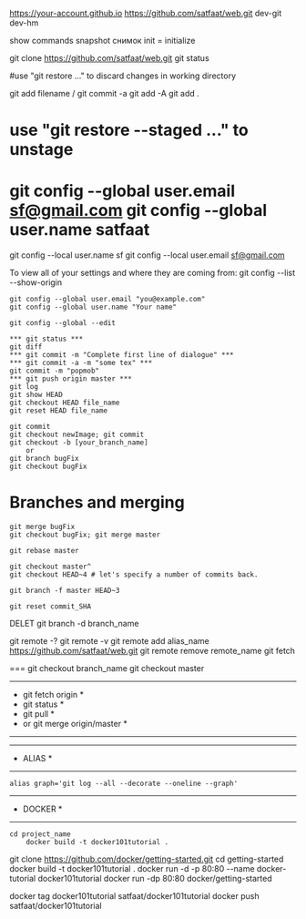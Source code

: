 https://your-account.github.io
https://github.com/satfaat/web.git
dev-git
dev-hm

show commands
snapshot снимок
init = initialize

git clone https://github.com/satfaat/web.git
git status

#use "git restore <file>..." to discard changes in working directory

git add filename / git commit -a
	git add -A
	git add .
# use "git restore --staged <file>..." to unstage

git config --global user.email sf@gmail.com
git config --global user.name satfaat
===
git config --local user.name sf
git config --local user.email sf@gmail.com


To view all of your settings and where they are coming from:
	git config --list --show-origin
	
	git config --global user.email "you@example.com"
	git config --global user.name "Your name"
	
	git config --global --edit
	
	*** git status ***
	git diff
	*** git commit -m "Complete first line of dialogue" ***
	*** git commit -a -m "some tex" ***
	git commit -m "popmob"
	*** git push origin master ***
	git log
	git show HEAD
	git checkout HEAD file_name
	git reset HEAD file_name
	
	git commit
	git checkout newImage; git commit
	git checkout -b [your_branch_name]
		or
	git branch bugFix
	git checkout bugFix
	
# Branches and merging
	git merge bugFix
	git checkout bugFix; git merge master
	
	git rebase master
	
	git checkout master^
	git checkout HEAD~4 # let's specify a number of commits back.
	
	git branch -f master HEAD~3
	
	git reset commit_SHA
	
	
DELET 
	git branch -d branch_name

git remote -?
git remote -v
git remote add alias_name https://github.com/satfaat/web.git
	git remote remove remote_name
git fetch

===
git checkout branch_name
git checkout master
********************************
* git fetch origin             *
* git status                   *
* git pull                     *
* 	or git merge origin/master *
********************************

*********
* ALIAS *
*********
	alias graph='git log --all --decorate --oneline --graph'


**********
* DOCKER *
**********
	cd project_name
		docker build -t docker101tutorial .

git clone https://github.com/docker/getting-started.git
cd getting-started
docker build -t docker101tutorial .
docker run -d -p 80:80 --name docker-tutorial docker101tutorial
docker run -dp 80:80 docker/getting-started

docker tag docker101tutorial satfaat/docker101tutorial
docker push satfaat/docker101tutorial